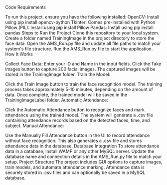 Code Requirements

To run this project, ensure you have the following installed:
OpenCV: Install using pip install opencv-python
Tkinter: Comes pre-installed with Python
Pillow (PIL): Install using pip install Pillow
Pandas: Install using pip install pandas
Steps to Run the Project
Clone this repository to your local system.
Create a folder named TrainingImage in the project directory to store the face data.
Open the AMS_Run.py file and update all file paths to match your system's file structure.
Run the AMS_Run.py file to start the application.
How It Works

Collect Face Data:
Enter your ID and Name in the input fields.
Click the Take Images button to capture 200 facial images.
The captured images will be stored in the TrainingImage folder.
Train the Model:

Click the Train Image button to train the face recognition model.
The training process takes approximately 5-10 minutes, depending on the amount of data.
Once complete, the trained model will be saved in the TrainingImageLabel folder.
Automatic Attendance:

Click the Automatic Attendance button to recognize faces and mark attendance using the trained model.
The system will generate a .csv file containing attendance records based on the detected faces, time, and subject.
Manual Attendance:

Use the Manually Fill Attendance button in the UI to record attendance without face recognition.
This also generates a .csv file and stores attendance data in the database.
Database Integration
To store attendance data in a database, install WAMP or any other MySQL server.
Update the database name and connection details in the AMS_Run.py file to match your setup.
Project Structure
The project includes GUI options to capture images, train models, and automate attendance marking.
Attendance data is securely stored in .csv files and can optionally be saved in a MySQL database.
